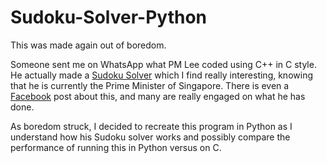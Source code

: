 # Sudoku-Solver-Python

This was made again out of boredom.

Someone sent me on WhatsApp what PM Lee coded using C++ in C style. He actually made a [Sudoku Solver](https://drive.google.com/drive/folders/0B2G2LjIu7WbdfjhaUmVzc1lCR2hUdk5fZllCOHdtbFItbU5qYzdqZGVxdmlnRkJyYVQ4VU0) which I find really interesting, knowing that he is currently the Prime Minister of Singapore. There is even a [Facebook](https://www.facebook.com/leehsienloong/photos/a.344710778924968/905828379479869/?type=3) post about this, and many are really engaged on what he has done.

As boredom struck, I decided to recreate this program in Python as I understand how his Sudoku solver works and possibly compare the performance of running this in Python versus on C.
